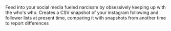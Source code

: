 Feed into your social media fueled narcissm by obsessively keeping up with the who's who. 
Creates a CSV snapshot of your instagram following and follower lists at present time, comparing it with snapshots from another time to report differences
